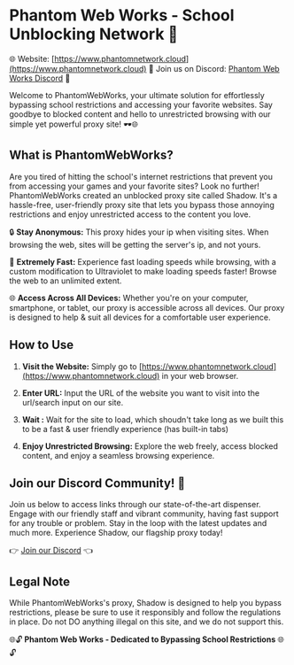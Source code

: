 # **Phantom Web Works - School Unblocking Network** 🚀

🌐 Website: [https://www.phantomnetwork.cloud](https://www.phantomnetwork.cloud)
📣 Join us on Discord: [Phantom Web Works Discord](https://discord.gg/p9h3dTHAMA) 🎉

Welcome to PhantomWebWorks, your ultimate solution for effortlessly bypassing school restrictions and accessing your favorite websites. Say goodbye to blocked content and hello to unrestricted browsing with our simple yet powerful proxy site! 🕶️🌐

## What is PhantomWebWorks?

Are you tired of hitting the school's internet restrictions that prevent you from accessing your games and your favorite sites? Look no further! PhantomWebWorks created an unblocked proxy site called Shadow. It's a hassle-free, user-friendly proxy site that lets you bypass those annoying restrictions and enjoy unrestricted access to the content you love.

🔒 **Stay Anonymous:** This proxy hides your ip when visiting sites. When browsing the web, sites will be getting the server's ip, and not yours. 

🚀 **Extremely Fast:** Experience fast loading speeds while browsing, with a custom modification to Ultraviolet to make loading speeds faster! Browse the web to an unlimited extent.

🌐 **Access Across All Devices:** Whether you're on your computer, smartphone, or tablet, our proxy is accessible across all devices. Our proxy is designed to help & suit all devices for a comfortable user experience.

## How to Use

1. **Visit the Website:** Simply go to [https://www.phantomnetwork.cloud](https://www.phantomnetwork.cloud) in your web browser.

2. **Enter URL:** Input the URL of the website you want to visit into the url/search input on our site.

3. **Wait :** Wait for the site to load, which shoudn't take long as we built this to be a fast & user friendly experience (has built-in tabs)
4. **Enjoy Unrestricted Browsing:** Explore the web freely, access blocked content, and enjoy a seamless browsing experience.

## Join our Discord Community! 🎉

Join us below to access links through our state-of-the-art dispenser. Engage with our friendly staff and vibrant community, having fast support for any trouble or problem. Stay in the loop with the latest updates and much more. Experience Shadow, our flagship proxy today!

👉 [Join our Discord](https://discord.gg/p9h3dTHAMA) 👈

## Legal Note

While PhantomWebWorks's proxy, Shadow is designed to help you bypass restrictions, please be sure to use it responsibly and follow the regulations in place. Do not DO anything illegal on this site, and we do not support this.

🌐🔓 **Phantom Web Works - Dedicated to Bypassing School Restrictions** 🌐🔓
